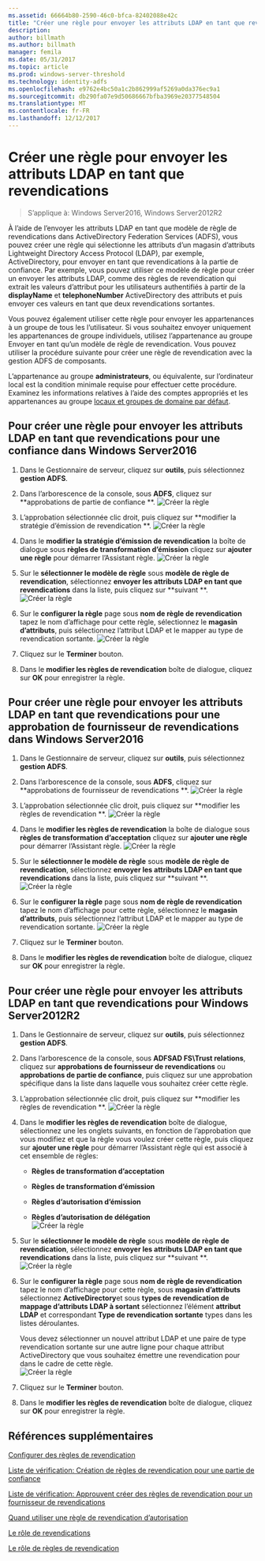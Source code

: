```yaml
---
ms.assetid: 66664b80-2590-46c0-bfca-82402088e42c
title: "Créer une règle pour envoyer les attributs LDAP en tant que revendications"
description: 
author: billmath
ms.author: billmath
manager: femila
ms.date: 05/31/2017
ms.topic: article
ms.prod: windows-server-threshold
ms.technology: identity-adfs
ms.openlocfilehash: e9762e4bc50a1c2b862999af5269a0da376ec9a1
ms.sourcegitcommit: db290fa07e9d50686667bfba3969e20377548504
ms.translationtype: MT
ms.contentlocale: fr-FR
ms.lasthandoff: 12/12/2017
---
```

# <a name="create-a-rule-to-send-ldap-attributes-as-claims"></a>Créer une règle pour envoyer les attributs LDAP en tant que revendications

>S’applique à: Windows Server2016, Windows Server2012R2

À l’aide de l’envoyer les attributs LDAP en tant que modèle de règle de revendications dans ActiveDirectory Federation Services \(ADFS\), vous pouvez créer une règle qui sélectionne les attributs d’un magasin d’attributs Lightweight Directory Access Protocol \(LDAP\), par exemple, ActiveDirectory, pour envoyer en tant que revendications à la partie de confiance. Par exemple, vous pouvez utiliser ce modèle de règle pour créer un envoyer les attributs LDAP, comme des règles de revendication qui extrait les valeurs d’attribut pour les utilisateurs authentifiés à partir de la **displayName** et **telephoneNumber** ActiveDirectory des attributs et puis envoyer ces valeurs en tant que deux revendications sortantes.  
  
Vous pouvez également utiliser cette règle pour envoyer les appartenances à un groupe de tous les l’utilisateur. Si vous souhaitez envoyer uniquement les appartenances de groupe individuels, utilisez l’appartenance au groupe Envoyer en tant qu’un modèle de règle de revendication. Vous pouvez utiliser la procédure suivante pour créer une règle de revendication avec la gestion ADFS de composants.  
  
L’appartenance au groupe **administrateurs**, ou équivalente, sur l’ordinateur local est la condition minimale requise pour effectuer cette procédure.  Examinez les informations relatives à l’aide des comptes appropriés et les appartenances au groupe [locaux et groupes de domaine par défaut](https://go.microsoft.com/fwlink/?LinkId=83477).  

## <a name="to-create-a-rule-to-send-ldap-attributes-as-claims-for-a-relying-party-trust-in-windows-server-2016"></a>Pour créer une règle pour envoyer les attributs LDAP en tant que revendications pour une confiance dans Windows Server2016 

1.  Dans le Gestionnaire de serveur, cliquez sur **outils**, puis sélectionnez **gestion ADFS**.  
  
2.  Dans l’arborescence de la console, sous **ADFS**, cliquez sur **approbations de partie de confiance **. 
![Créer la règle](media/Create-a-Rule-to-Pass-Through-or-Filter-an-Incoming-Claim/claimrule9.PNG)  
  
3.  L’approbation sélectionnée clic droit, puis cliquez sur **modifier la stratégie d’émission de revendication **.
![Créer la règle](media/Create-a-Rule-to-Pass-Through-or-Filter-an-Incoming-Claim/claimrule10.PNG)   
  
4.  Dans le **modifier la stratégie d’émission de revendication** la boîte de dialogue sous **règles de transformation d’émission** cliquez sur **ajouter une règle** pour démarrer l’Assistant règle. 
![Créer la règle](media/Create-a-Rule-to-Pass-Through-or-Filter-an-Incoming-Claim/claimrule11.PNG)    

5.  Sur le **sélectionner le modèle de règle** sous **modèle de règle de revendication**, sélectionnez **envoyer les attributs LDAP en tant que revendications** dans la liste, puis cliquez sur **suivant **.  
![Créer la règle](media/Create-a-Rule-to-Send-LDAP-Attributes-as-Claims/ldap1.PNG)    

6.  Sur le **configurer la règle** page sous **nom de règle de revendication** tapez le nom d’affichage pour cette règle, sélectionnez le **magasin d’attributs**, puis sélectionnez l’attribut LDAP et le mapper au type de revendication sortante. 
![Créer la règle](media/Create-a-Rule-to-Send-LDAP-Attributes-as-Claims/ldap2.PNG)    

7.  Cliquez sur le **Terminer** bouton.  
  
8.  Dans le **modifier les règles de revendication** boîte de dialogue, cliquez sur **OK** pour enregistrer la règle.
  
## <a name="to-create-a-rule-to-send-ldap-attributes-as-claims-for-a-claims-provider-trust-in-windows-server-2016"></a>Pour créer une règle pour envoyer les attributs LDAP en tant que revendications pour une approbation de fournisseur de revendications dans Windows Server2016 
  
1.  Dans le Gestionnaire de serveur, cliquez sur **outils**, puis sélectionnez **gestion ADFS**.  
  
2.  Dans l’arborescence de la console, sous **ADFS**, cliquez sur **approbations de fournisseur de revendications **. 
![Créer la règle](media/Create-a-Rule-to-Pass-Through-or-Filter-an-Incoming-Claim/claimrule1.PNG)  
  
3.  L’approbation sélectionnée clic droit, puis cliquez sur **modifier les règles de revendication **.
![Créer la règle](media/Create-a-Rule-to-Pass-Through-or-Filter-an-Incoming-Claim/claimrule2.PNG)   
  
4.  Dans le **modifier les règles de revendication** la boîte de dialogue sous **règles de transformation d’acceptation** cliquez sur **ajouter une règle** pour démarrer l’Assistant règle.
![Créer la règle](media/Create-a-Rule-to-Pass-Through-or-Filter-an-Incoming-Claim/claimrule3.PNG)    

5.  Sur le **sélectionner le modèle de règle** sous **modèle de règle de revendication**, sélectionnez **envoyer les attributs LDAP en tant que revendications** dans la liste, puis cliquez sur **suivant **.  
![Créer la règle](media/Create-a-Rule-to-Send-LDAP-Attributes-as-Claims/ldap1.PNG)       

6.  Sur le **configurer la règle** page sous **nom de règle de revendication** tapez le nom d’affichage pour cette règle, sélectionnez le **magasin d’attributs**, puis sélectionnez l’attribut LDAP et le mapper au type de revendication sortante. 
![Créer la règle](media/Create-a-Rule-to-Send-LDAP-Attributes-as-Claims/ldap2.PNG)      

7.  Cliquez sur le **Terminer** bouton.  
  
8.  Dans le **modifier les règles de revendication** boîte de dialogue, cliquez sur **OK** pour enregistrer la règle.  

 
  
## <a name="to-create-a-rule-to-send-ldap-attributes-as-claims-for-windows-server-2012-r2"></a>Pour créer une règle pour envoyer les attributs LDAP en tant que revendications pour Windows Server2012R2  
  
1.  Dans le Gestionnaire de serveur, cliquez sur **outils**, puis sélectionnez **gestion ADFS**.  
  
2.  Dans l’arborescence de la console, sous **ADFSAD FS\\Trust relations**, cliquez sur **approbations de fournisseur de revendications** ou **approbations de partie de confiance**, puis cliquez sur une approbation spécifique dans la liste dans laquelle vous souhaitez créer cette règle.  
  
3.  L’approbation sélectionnée clic droit, puis cliquez sur **modifier les règles de revendication **.
![Créer la règle](media/Create-a-Rule-to-Pass-Through-or-Filter-an-Incoming-Claim/claimrule6.PNG)  
  
4.  Dans le **modifier les règles de revendication** boîte de dialogue, sélectionnez une les onglets suivants, en fonction de l’approbation que vous modifiez et que la règle vous voulez créer cette règle, puis cliquez sur **ajouter une règle** pour démarrer l’Assistant règle qui est associé à cet ensemble de règles:  
  
    -   **Règles de transformation d’acceptation**  
  
    -   **Règles de transformation d’émission**  
  
    -   **Règles d’autorisation d’émission**  
  
    -   **Règles d’autorisation de délégation**  
![Créer la règle](media/Create-a-Rule-to-Permit-All-Users/permitall5.PNG) 
  
5.  Sur le **sélectionner le modèle de règle** sous **modèle de règle de revendication**, sélectionnez **envoyer les attributs LDAP en tant que revendications** dans la liste, puis cliquez sur **suivant **.  
![Créer la règle](media/Create-a-Rule-to-Send-LDAP-Attributes-as-Claims/ldap3.PNG)  
  
6.  Sur le **configurer la règle** page sous **nom de règle de revendication** tapez le nom d’affichage pour cette règle, sous **magasin d’attributs** sélectionnez **ActiveDirectory**et sous **types de revendication de mappage d’attributs LDAP à sortant** sélectionnez l’élément **attribut LDAP** et correspondant **Type de revendication sortante** types dans les listes déroulantes.  
  
    Vous devez sélectionner un nouvel attribut LDAP et une paire de type revendication sortante sur une autre ligne pour chaque attribut ActiveDirectory que vous souhaitez émettre une revendication pour dans le cadre de cette règle.  
![Créer la règle](media/Create-a-Rule-to-Send-LDAP-Attributes-as-Claims/ldap4.PNG)    
7.  Cliquez sur le **Terminer** bouton.  
  
8.  Dans le **modifier les règles de revendication** boîte de dialogue, cliquez sur **OK** pour enregistrer la règle.  

## <a name="additional-references"></a>Références supplémentaires 
[Configurer des règles de revendication](Configure-Claim-Rules.md)  
 
[Liste de vérification: Création de règles de revendication pour une partie de confiance](https://technet.microsoft.com/library/ee913578.aspx)  

[Liste de vérification: Approuvent créer des règles de revendication pour un fournisseur de revendications](https://technet.microsoft.com/library/ee913564.aspx)  
  
[Quand utiliser une règle de revendication d’autorisation](../../ad-fs/technical-reference/When-to-Use-an-Authorization-Claim-Rule.md)  

[Le rôle de revendications](../../ad-fs/technical-reference/The-Role-of-Claims.md)  
  
[Le rôle de règles de revendication](../../ad-fs/technical-reference/The-Role-of-Claim-Rules.md)  
